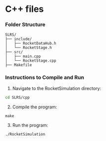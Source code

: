 # C++ files
### Folder Structure
```
SLRS/
├── include/
│   ├── RocketDataHub.h
│   └── RocketStage.h
├── src/
│   ├── main.cpp
│   └── RocketStage.cpp
├── Makefile
```
### Instructions to Compile and Run
1. Navigate to the RocketSimulation directory:
```sh
cd SLRS/cpp
```
2. Compile the program:
```
make
```
3. Run the program:
```
./RocketSimulation
```
